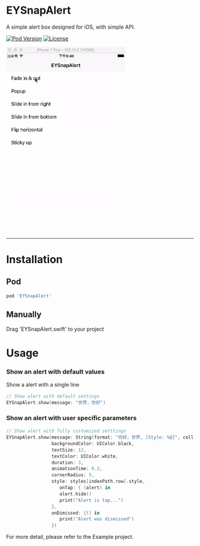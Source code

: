 # EYSnapAlert

A simple alert box designed for iOS, with simple API. 

[![Pod Version](http://img.shields.io/cocoapods/v/EYSnapAlert.svg)](http://cocoadocs.org/docsets/EYSnapAlert/)
[![License](http://img.shields.io/badge/license-MIT-blue.svg)](http://opensource.org/licenses/MIT)

![screenshot](Media/screenshot.gif)  

-----

# Installation

## Pod
```ruby
pod 'EYSnapAlert'
```

## Manually

Drag 'EYSnapAlert.swift' to your project

# Usage

### Show an alert with default values

Show a alert with a single line

```swift
// Show alert with default settings
EYSnapAlert.show(message: "世界，你好")
```

### Show an alert with user specific parameters

```swift
// Show alert with fully customized setttings
EYSnapAlert.show(message: String(format: "你好，世界, [Style: %@]", cell.textLabel!.text!),
                 backgroundColor: UIColor.black,
                 textSize: 12,
                 textColor: UIColor.white,
                 duration: 3,
                 animationTime: 0.2,
                 cornerRadius: 5,
                 style: styles[indexPath.row].style,
                    onTap: { (alert) in
                    alert.hide()
                    print("Alert is tap...")
                 },
                 onDimissed: {() in
                    print("Alert was dismissed")
                 })
```

For more detail, please refer to the Example project.
